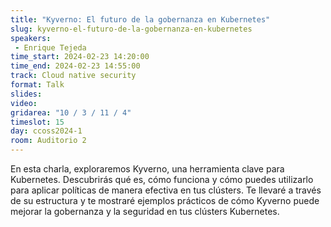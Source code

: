```yaml
---
title: "Kyverno: El futuro de la gobernanza en Kubernetes"
slug: kyverno-el-futuro-de-la-gobernanza-en-kubernetes
speakers:
 - Enrique Tejeda
time_start: 2024-02-23 14:20:00
time_end: 2024-02-23 14:55:00
track: Cloud native security
format: Talk
slides: 
video: 
gridarea: "10 / 3 / 11 / 4"
timeslot: 15
day: ccoss2024-1
room: Auditorio 2
---
```


En esta charla, exploraremos Kyverno, una herramienta clave para Kubernetes. Descubrirás qué es, cómo funciona y cómo puedes utilizarlo para aplicar políticas de manera efectiva en tus clústers. Te llevaré a través de su estructura y te mostraré ejemplos prácticos de cómo Kyverno puede mejorar la gobernanza y la seguridad en tus clústers Kubernetes.